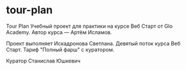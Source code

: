 # tour-plan

Tour Plan
Учебный проект для практики на курсе Веб Старт от Glo Academy. Автор курса — Артём Исламов.

Проект выполняет
Искадронова Светлана. Девятый поток курса Веб Старт. Тариф "Полный фарш" с куратором.

Куратор
Станислав Юшкевич

